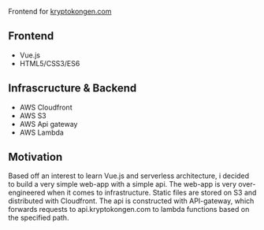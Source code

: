 Frontend for [kryptokongen.com](http://kryptokongen.com)

## Frontend
* Vue.js
* HTML5/CSS3/ES6

## Infrascructure & Backend
* AWS Cloudfront
* AWS S3
* AWS Api gateway
* AWS Lambda

## Motivation
Based off an interest to learn Vue.js and serverless architecture, i decided to build a very simple web-app with a simple api. The web-app is very over-engineered when it comes to infrastructure. Static files are stored on S3 and distributed with Cloudfront. The api is constructed with API-gateway, which forwards requests to api.kryptokongen.com to lambda functions based on the specified path.
